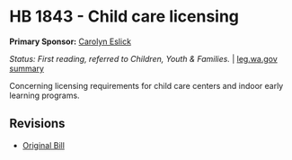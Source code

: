 # HB 1843 - Child care licensing
**Primary Sponsor:** [Carolyn Eslick](/person/leg/eslick_ca.md)

*Status: First reading, referred to Children, Youth & Families.* | [leg.wa.gov summary](https://app.leg.wa.gov/billsummary?BillNumber=1843&Year=2021)

Concerning licensing requirements for child care centers and indoor early learning programs.

## Revisions
* [Original Bill](1/)